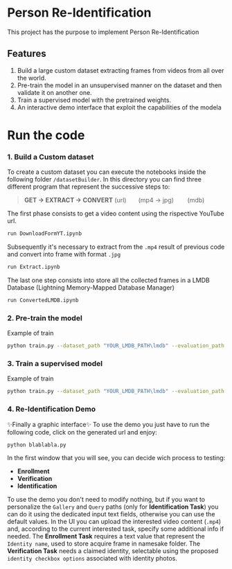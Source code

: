 # Person Re-Identification

This project has the purpose to implement Person Re-Identification

## Features
1. Build a large custom dataset extracting frames from videos from all over the world.
1. Pre-train the model in an unsupervised manner on the dataset and then validate it on another one.
1. Train a supervised model with the pretrained weights.
1. An interactive demo interface that exploit the capabilities of the modela

# Run the code
### 1. Build a Custom dataset
To create a custom dataset you can execute the notebooks inside the following folder `/datasetBuilder`.
In this directory you can find three different program that represent the successive steps to:
> **GET -> EXTRACT -> CONVERT**
> (url) &nbsp; &nbsp; &nbsp;&nbsp;(mp4 -> jpg)&nbsp; &nbsp; &nbsp;&nbsp; &nbsp;(mdb)

The first phase consists to get a video content using the rispective YouTube url.
```sh
run DownloadFormYT.ipynb
```
Subsequently it's necessary to extract from the `.mp4` result of previous code and convert into frame with format `.jpg`
```sh
run Extract.ipynb
```
The last one step consists into store all the collected frames in a LMDB Database (Lightning Memory-Mapped Database Manager)
```sh
run ConvertedLMDB.ipynb
```

### 2. Pre-train the model
Example of train
```sh
python train.py --dataset_path "YOUR_LMDB_PATH\lmdb" --evaluation_path "YOUR_EVAL_DATASET_PATH\reid" --key_path "YOUR_LMDB_PATH\lmdb_1\keys.pkl" --gpu 0 --auto_resume True --epochs 100 --batch-size 64
```

### 3. Train a supervised model
Example of train
```sh
python train.py --dataset_path "YOUR_LMDB_PATH\lmdb" --evaluation_path "YOUR_EVAL_DATASET_PATH\reid" --key_path "YOUR_LMDB_PATH\lmdb_1\keys.pkl" --gpu 0 --auto_resume True --epochs 100 --batch-size 64
```

### 4. Re-Identification Demo
✨Finally a graphic interface✨
To use the demo you just have to run the following code, click on the generated url and enjoy: 
```sh
python blablabla.py
```
In the first window that you will see, you can decide wich process to testing:
 - **Enrollment**
 - **Verification**
 - **Identification**
 
To use the demo you don't need to modify nothing, but if you want to personalize the `Gallery` and `Query` paths (only for **Identification Task**) you can do it using the dedicated input text fields, otherwise you can use the default values.
In the UI you can upload the interested video content (`.mp4`) and, according to the current interested task, specify some additional info if needed.
The **Enrollment Task** requires a text value that represent the `Identity name`, used to store acquire frame in namesake folder.
The **Verification Task** needs a claimed identity, selectable using the proposed `identity checkbox options` associated with identity photos.
